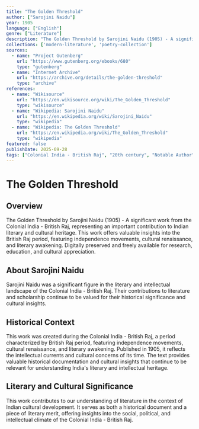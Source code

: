 ```yaml
---
title: "The Golden Threshold"
author: ["Sarojini Naidu"]
year: 1905
language: ["English"]
genre: ["Literature"]
description: "The Golden Threshold by Sarojini Naidu (1905) - A significant work from the Colonial India - British Raj, representing an important contribution to Indian literary and cultural heritage. This work offers valuable insights into the British Raj period, featuring independence movements, cultural renaissance, and literary awakening."
collections: ['modern-literature', 'poetry-collection']
sources:
  - name: "Project Gutenberg"
    url: "https://www.gutenberg.org/ebooks/680"
    type: "gutenberg"
  - name: "Internet Archive"
    url: "https://archive.org/details/the-golden-threshold"
    type: "archive"
references:
  - name: "Wikisource"
    url: "https://en.wikisource.org/wiki/The_Golden_Threshold"
    type: "wikisource"
  - name: "Wikipedia: Sarojini Naidu"
    url: "https://en.wikipedia.org/wiki/Sarojini_Naidu"
    type: "wikipedia"
  - name: "Wikipedia: The Golden Threshold"
    url: "https://en.wikipedia.org/wiki/The_Golden_Threshold"
    type: "wikipedia"
featured: false
publishDate: 2025-09-28
tags: ["Colonial India - British Raj", "20th century", "Notable Author", "British Raj", "independence movement", "cultural renaissance", "nationalism", "literary revival", "Indian literature", "digital heritage", "public domain", "classical texts"]
---
```


# The Golden Threshold

## Overview

The Golden Threshold by Sarojini Naidu (1905) - A significant work from the Colonial India - British Raj, representing an important contribution to Indian literary and cultural heritage. This work offers valuable insights into the British Raj period, featuring independence movements, cultural renaissance, and literary awakening. Digitally preserved and freely available for research, education, and cultural appreciation.

## About Sarojini Naidu

Sarojini Naidu was a significant figure in the literary and intellectual landscape of the Colonial India - British Raj. Their contributions to literature and scholarship continue to be valued for their historical significance and cultural insights.

## Historical Context

This work was created during the Colonial India - British Raj, a period characterized by British Raj period, featuring independence movements, cultural renaissance, and literary awakening. Published in 1905, it reflects the intellectual currents and cultural concerns of its time. The text provides valuable historical documentation and cultural insights that continue to be relevant for understanding India's literary and intellectual heritage.

## Literary and Cultural Significance

This work contributes to our understanding of literature in the context of Indian cultural development. It serves as both a historical document and a piece of literary merit, offering insights into the social, political, and intellectual climate of the Colonial India - British Raj.

